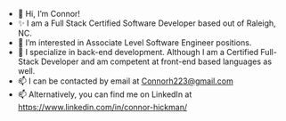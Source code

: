 - 👋 Hi, I’m Connor! 
- ✨ I am a Full Stack Certified Software Developer based out of Raleigh, NC. 
- 👀 I’m interested in Associate Level Software Engineer positions. 
- 🌱 I specialize in back-end development. Although I am a Certified Full-Stack Developer and am competent at front-end based languages as well.
- 📫 I can be contacted by email at Connorh223@gmail.com
- 📫 Alternatively, you can find me on LinkedIn at https://www.linkedin.com/in/connor-hickman/

<!---
Connorh223/Connorh223 is a ✨ special ✨ repository because its `README.md` (this file) appears on your GitHub profile.
You can click the Preview link to take a look at your changes.
--->
